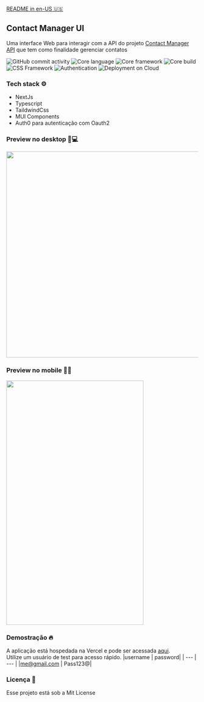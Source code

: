 [README in en-US :us:](https://github.com/neemiassgc/contact-manager-ui/blob/main/README_en-US.md)
## Contact Manager UI
Uma interface Web para interagir com a API do projeto [Contact Manager API](https://github.com/neemiassgc/contacts-manager-api) que tem como finalidade gerenciar contatos

![GitHub commit activity](https://img.shields.io/github/commit-activity/t/neemiassgc/contacts-manager-ui)
![Core language](https://img.shields.io/badge/Language-Typescript-3178C6?logo=typescript)
![Core framework](https://img.shields.io/badge/Framework-Nextjs-000000?logo=next.js)
![Core build](https://img.shields.io/badge/MUI-Components-007FFF?logo=mui)
![CSS Framework](https://img.shields.io/badge/Css-Tailwind%20Css-06B6D4?logo=tailwind%20css)
![Authentication](https://img.shields.io/badge/Authentication-Auth0-EB5424?logo=auth0)
![Deployment on Cloud](https://img.shields.io/badge/Deployment-Vercel-000000?logo=vercel)

### Tech stack :gear:
* NextJs
* Typescript
* TaildwindCss
* MUI Components
* Auth0 para autenticação com Oauth2

### Preview no desktop :eyes::computer:
<img src="https://static-10.s3.sa-east-1.amazonaws.com/contact-manager-ui/desktop-preview.gif" width="960" height="540"/>

### Preview no mobile :eyes::iphone:
<img src="https://static-10.s3.sa-east-1.amazonaws.com/contact-manager-ui/mobile-preview.gif" width="360" height="640"/>

### Demostração :fire:
A aplicação está hospedada na Vercel e pode ser acessada [aqui](https://contact-manager-ui.vercel.app/).  
Utilize um usuário de test para acesso rápido.
|username | password|
| --- | --- |
|me@gmail.com | Pass123@|

### Licença :memo:
Esse projeto está sob a Mit License
